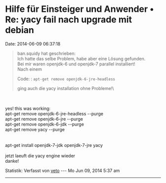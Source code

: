 Hilfe für Einsteiger und Anwender • Re: yacy fail nach upgrade mit debian
=========================================================================

Date: 2014-06-09 06:37:18

> <div>
>
> ban.squidy hat geschrieben:\
> Ich hatte das selbe Problem, habe aber eine Lösung gefunden.\
> Bei mir waren openjdk-6 und openjdk-7 parallel installiert!\
> Nach einem
>
> Code: 
> :   `apt-get remove openjdk-6-jre-headless`
>
> ging auch die yacy installation ohne Probleme!\
>
> </div>

\
\
yes! this was working:\
apt-get remove openjdk-6-jre-headless \--purge\
apt-get remove openjdk-6-jre \--purge\
apt-get remove openjdk-6-jdk \--purge\
apt-get remove yacy \--purge\
\
\
apt-get install openjdk-7-jdk openjdk-7-jre yacy\
\
jetzt laeuft die yacy engine wieder\
danke!

Statistik: Verfasst von
[veto](http://forum.yacy-websuche.de/memberlist.php?mode=viewprofile&u=8911)
--- Mo Jun 09, 2014 5:37 am

------------------------------------------------------------------------
